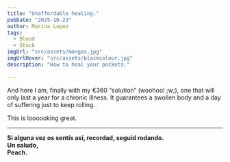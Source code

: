 ```yaml
---
title: "Unaffordable healing."
pubDate: "2025-10-23"
author: Marina Lopez
tags:
  - Blood
  - Stuck
imgUrl: "src/assets/mangas.jpg"
imgUrlHover: "src/assets/blackcolour.jpg"
description: "How to heal your pockets."

---
```


And here I am, finally with my €360 “solution” (woohoo! ;w;), one that will only last a year for a chronic illness. It guarantees a swollen body and a day of suffering just to keep rolling.

This is loooooking great.

---

**Si alguna vez os sentís así, recordad, seguid rodando.  
Un saludo,  
Peach.**



